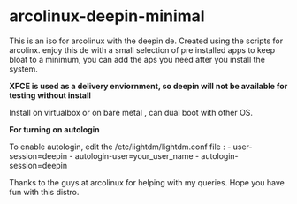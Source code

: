 # arcolinux-deepin-minimal
<p>This is an iso for arcolinux with the deepin de. Created using the scripts for arcolinx.
enjoy this de with a small selection of pre installed apps to keep bloat to a minimum, you can add the aps you need after you install the system.</p>
<p><b>XFCE is used as a delivery enviornment, so deepin will not be available for testing without install</b></p>
<p>Install on virtualbox or on bare metal , can dual boot with other OS.</p>

<b>For turning on autologin</b>
<p>
 To enable autologin, edit the /etc/lightdm/lightdm.conf file :
  - user-session=deepin
  - autologin-user=your_user_name
  - autologin-session=deepin
</p>
Thanks to the guys at arcolinux for helping with my queries.
Hope you have fun with this distro.
